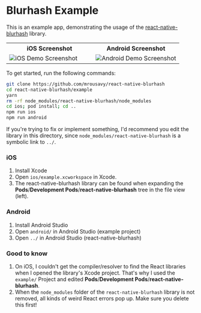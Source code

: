 # Blurhash Example

This is an example app, demonstrating the usage of the [react-native-blurhash](https://github.com/mrousavy/react-native-blurhash) library.

<table>
  <tr>
    <th>iOS Screenshot</th>
    <th>Android Screenshot</th>
  </tr>
  <tr>
    <td width="50%"><img src="https://github.com/mrousavy/react-native-blurhash/raw/master/img/demo_ios.png" alt="iOS Demo Screenshot"></td>
    <td width="50%"><img src="https://github.com/mrousavy/react-native-blurhash/raw/master/img/demo_android.png" alt="Android Demo Screenshot"></td>
  </tr>
</table>

To get started, run the following commands:

```sh
git clone https://github.com/mrousavy/react-native-blurhash
cd react-native-blurhash/example
yarn
rm -rf node_modules/react-native-blurhash/node_modules
cd ios; pod install; cd ..
npm run ios
npm run android
```

If you're trying to fix or implement something, I'd recommend you edit the library in this directory, since `node_modules/react-native-blurhash` is a symbolic link to `../`.

### iOS

1. Install Xcode
2. Open `ios/example.xcworkspace` in Xcode.
3. The react-native-blurhash library can be found when expanding the **Pods**/**Development Pods**/**react-native-blurhash** tree in the file view (left).

### Android

1. Install Android Studio
2. Open `android/` in Android Studio (example project)
3. Open `../` in Android Studio (react-native-blurhash)

### Good to know

1. On iOS, I couldn't get the compiler/resolver to find the React libraries when I opened the library's Xcode project. That's why I used the `example/` Project and edited **Pods**/**Development Pods**/**react-native-blurhash**.
3. When the `node_modules` folder of the `react-native-blurhash` library is not removed, all kinds of weird React errors pop up. Make sure you delete this first!
